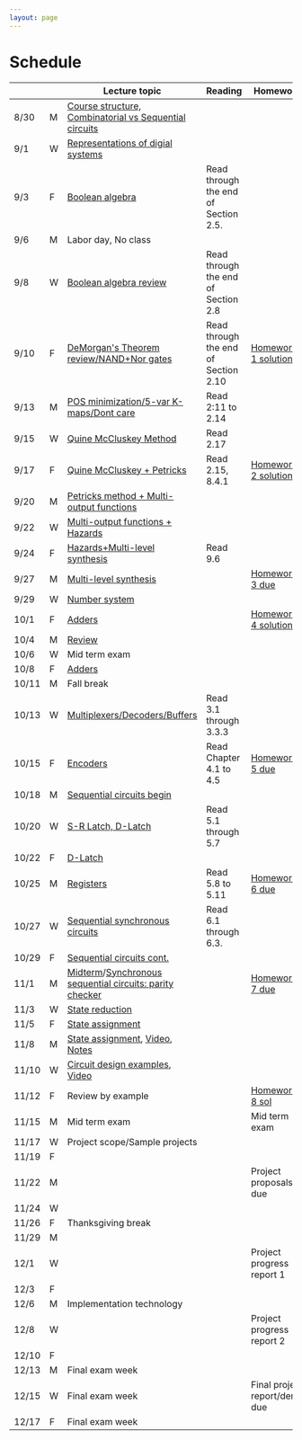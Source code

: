 ```yaml
---
layout: page
---
```

# Schedule

|       |   | Lecture topic                                                                                                                    | Reading                               | Homework                                                          |
| ----- | - | --------------------------------------------------------------                                                                   | ------------------------------------- | -------------------------                                         |
| 8/30  | M | [Course structure, Combinatorial vs Sequential circuits]({{site.baseurl}}/slides/2021-08-29-what-to-expect-from-the-course.html) |                                       |                                                                   |
| 9/1   | W | [Representations of digial systems]({{site.baseurl}}/slides/2021-09-01-boolean-algebra.html)                                     |                                       |                                                                   |
| 9/3   | F | [Boolean algebra]({{site.baseurl}}/slides/2021-09-03-boolean-algebra.html)                                                       | Read through the end of Section 2.5.  |                                                                   |
| 9/6   | M | Labor day, No class                                                                                                              |                                       |                                                                   |
| 9/8   | W | [Boolean algebra review]({{site.baseurl}}/slides/2021-09-08-designing-circuits.html)                                             | Read through the end of Section 2.8   |                                                                   |
| 9/10  | F | [DeMorgan's Theorem review/NAND+Nor gates]({{site.baseurl}}/slides/2021-09-10-designing-circuits.html)                           | Read through the end of Section 2.10  | [Homework 1 solution]({{site.baseurl}}/homeworks/hw1/hw1sol.pdf)  |
| 9/13  | M | [POS minimization/5-var K-maps/Dont care]({{site.baseurl}}/slides/2021-09-13-five-var-dont-care.html)                            | Read 2:11 to 2.14                     |                                                                   |
| 9/15  | W | [Quine McCluskey Method]({{site.baseurl}}/slides/2021-09-15-quine-mccluskey.html)                                                | Read 2.17                             |                                                                   |
| 9/17  | F | [Quine McCluskey + Petricks]({{site.baseurl}}/slides/2021-09-17-quine-mccluskey-petricks.html)                                   | Read 2.15, 8.4.1                      | [Homework 2 solution]({{site.baseurl}}/homeworks/hw2/hw2sol.pdf)  |
| 9/20  | M | [Petricks method + Multi-output functions]({{site.baseurl}}/slides/2021-09-20-petricks-hw-review.html)                           |                                       |                                                                   |
| 9/22  | W | [Multi-output functions + Hazards]({{site.baseurl}}/slides/2021-09-22-multi-output-functions-hazards.html)                       |                                       |                                                                   |
| 9/24  | F | [Hazards+Multi-level synthesis]({{site.baseurl}}/slides/2021-09-24-hazards-multi-level-synthesis.html)                           | Read 9.6                              |                                                                   |
| 9/27  | M | [Multi-level synthesis]({{site.baseurl}}/slides/2021-09-27-multi-level-synthesis.html)                                           |                                       | [Homework 3 due]({{site.baseurl}}/homeworks/hw3/hw3.pdf)          |
| 9/29  | W | [Number system]({{site.baseurl}}/slides/2021-09-29-place-value-number-system.html)                                               |                                       |                                                                   |
| 10/1  | F | [Adders]({{site.baseurl}}/slides/2021-10-01-half-full-adder.html)                                                                |                                       | [Homework 4 solutions]({{site.baseurl}}/homeworks/hw4/hw4sol.pdf) |
| 10/4  | M | [Review]({{site.baseurl}}/slides/2021-10-04-review-half-full-adder.html)                                                         |                                       |                                                                   |
| 10/6  | W | Mid term exam                                                                                                                    |                                       |                                                                   |
| 10/8  | F | [Adders]({{site.baseurl}}/slides/2021-10-08-adders.html)                                                                         |                                       |                                                                   |
| 10/11 | M | Fall break                                                                                                                       |                                       |                                                                   |
| 10/13 | W | [Multiplexers/Decoders/Buffers]({{site.baseurl}}/slides/2021-10-13-building-blocks.html)                                                                                                                        | Read 3.1 through 3.3.3                |                                                                   |
| 10/15 | F | [Encoders]({{site.baseurl}}/slides/2021-10-15-flip-flops.html)                                                                                                                                                  | Read Chapter 4.1 to 4.5               | [Homework 5 due]({{site.baseurl}}/homeworks/hw5/hw5.pdf)          |
| 10/18 | M | [Sequential circuits begin]({{site.baseurl}}/slides/2021-10-18-flip-flops.html)                                                                                                                                 |                                       |                                                                   |
| 10/20 | W | [S-R Latch, D-Latch]({{site.baseurl}}/slides/2021-10-20-SR-D-latch.html)                                                                                                                                        | Read 5.1 through 5.7                  |                                                                   |
| 10/22 | F | [D-Latch]({{site.baseurl}}/slides/2021-10-22-D-latch.html)                                                                                                                                                      |                                       |                                                                   |
| 10/25 | M | [Registers]({{site.baseurl}}/slides/2021-10-25-registers-counters.html)                                                                                                                                         | Read 5.8 to 5.11                      | [Homework 6 due]({{site.baseurl}}/homeworks/hw6/hw6.pdf)          |
| 10/27 | W | [Sequential synchronous circuits]({{site.baseurl}}/slides/2021-10-27-seq-circuits.html)                                                                                                                         | Read 6.1 through 6.3.                 |                                                                   |
| 10/29 | F | [Sequential circuits cont.]({{site.baseurl}}/slides/2021-10-29-seq-circuits-ex2.html)                                                                                                                           |                                       |                                                                   |
| 11/1  | M | [Midterm]({{site.baseurl}}/exam/midterm-exam-oct-6th.pdf.pdf)/[Synchronous sequential circuits: parity checker]({{site.baseurl}}/slides/2021-11-01-seq-circuits-ex2.html)                                       |                                       | [Homework 7 due]({{site.baseurl}}/homeworks/hw7/hw7.pdf)          |
| 11/3  | W | [State reduction]({{site.baseurl}}/slides/2021-11-03-state-reduction.html)                                                                                                                                      |                                       |                                                                   |
| 11/5  | F | [State assignment]({{site.baseurl}}/slides/2021-11-05-state-assignment.html)                                                                                                                                    |                                       |                                                                   |
| 11/8  | M | [State assignment]({{site.baseurl}}/slides/2021-11-08-state-assignment.html), [Video](https://youtu.be/2f0xy_taBLo), [Notes]({{site.baseurl}}/slides/2021-11-08-state-assignment_files/2021-11-08-Note-12-20.pdf) |                                       |                                                                   |
| 11/10 | W | [Circuit design examples]({{site.baseurl}}/slides/2021-11-10-seq-circuit-example_files/seq-detector-0010-0001.pdf), [Video](https://youtu.be/582ZU5Z-GTc)                                                                                   |                                       |                                                                   |
| 11/12 | F | Review by example                                                                                                                                                                                               |                                       | [Homework 8 sol]({{site.baseurl}}/homeworks/hw8/hw8-sol.pdf)   |
| 11/15 | M | Mid term exam                                                                                                                                                                                                   |                                       | Mid term exam                                                     |
| 11/17 | W | Project scope/Sample projects                                                                                                                                                                                   |                                       |                                                                   |
| 11/19 | F |                                                                                                                                                                                                                 |                                       |                                                                   |
| 11/22 | M |                                                                                                                                                                                                                 |                                       | Project proposals due                                             |
| 11/24 | W |                                                                                                                                                                                                                 |                                       |                                                                   |
| 11/26 | F | Thanksgiving break                                                                                                                                                                                              |                                       |                                                                   |
| 11/29 | M |                                                                                                                                                                                                                 |                                       |                                                                   |
| 12/1  | W |                                                                                                                                                                                                                 |                                       | Project progress report 1                                         |
| 12/3  | F |                                                                                                                                                                                                                 |                                       |                                                                   |
| 12/6  | M | Implementation technology                                                                                                                                                                                       |                                       |                                                                   |
| 12/8  | W |                                                                                                                                                                                                                 |                                       | Project progress report 2                                         |
| 12/10 | F |                                                                                                                                                                                                                 |                                       |                                                                   |
| 12/13 | M | Final exam week                                                                                                                                                                                                 |                                       |                                                                   |
| 12/15 | W | Final exam week                                                                                                                                                                                                 |                                       | Final project report/demo due                                     |
| 12/17 | F | Final exam week                                                                                                                                                                                                 |                                       |                                                                   |

